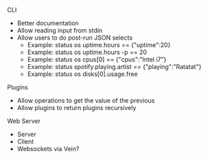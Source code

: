 CLI
  * Better documentation
  * Allow reading input from stdin
  * Allow users to do post-run JSON selects
    * Example: status os uptime.hours == {"uptime":20}
    * Example: status os uptime.hours -p == 20
    * Example: status os cpus[0] == {"cpus":"Intel i7"}
    * Example: status spotify.playing.artist == {"playing":"Ratatat"}
    * Example: status os disks[0].usage.free

Plugins
  * Allow operations to get the value of the previous
  * Allow plugins to return plugins recursively

Web Server
  * Server
  * Client
  * Websockets via Vein?